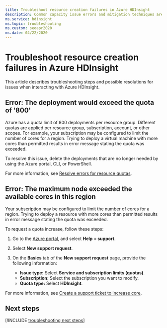 ```yaml
---
title: Troubleshoot resource creation failures in Azure HDInsight
description: Common capacity issue errors and mitigation techniques are provided in this article.
ms.service: hdinsight
ms.topic: troubleshooting
ms.custom: seoapr2020
ms.date: 04/22/2020
---
```


# Troubleshoot resource creation failures in Azure HDInsight

This article describes troubleshooting steps and possible resolutions for issues when interacting with Azure HDInsight.

## Error: The deployment would exceed the quota of '800'

Azure has a quota limit of 800 deployments per resource group. Different quotas are applied per resource group, subscription, account, or other scopes. For example, your subscription may be configured to limit the number of cores for a region. Trying to deploy a virtual machine with more cores than permitted results in error message stating the quota was exceeded.

To resolve this issue, delete the deployments that are no longer needed by using the Azure portal, CLI, or PowerShell.

For more information, see [Resolve errors for resource quotas](../azure-resource-manager/templates/error-resource-quota.md).

## Error: The maximum node exceeded the available cores in this region

Your subscription may be configured to limit the number of cores for a region. Trying to deploy a resource with more cores than permitted results in error message stating the quota was exceeded.

To request a quota increase, follow these steps:

1. Go to the [Azure portal](https://portal.azure.com), and select **Help + support**.

1. Select **New support request**.

1. On the **Basics** tab of the **New support request** page, provide the following information:

   * **Issue type:** Select **Service and subscription limits (quotas)**.
   * **Subscription:** Select the subscription you want to modify.
   * **Quota type:** Select **HDInsight**.

For more information, see [Create a support ticket to increase core](hdinsight-capacity-planning.md#quotas).

## Next steps

[!INCLUDE [troubleshooting next steps](includes/hdinsight-troubleshooting-next-steps.md)]